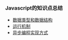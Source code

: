 ### Javascript的知识点总结
- [数据类型和数据结构](./src/dataType/dataType.md)
- [运行机制](./src/eventLoop/eventLoop.md)
- [异步编程实现方式](./src/async/asyncHandle.md)
